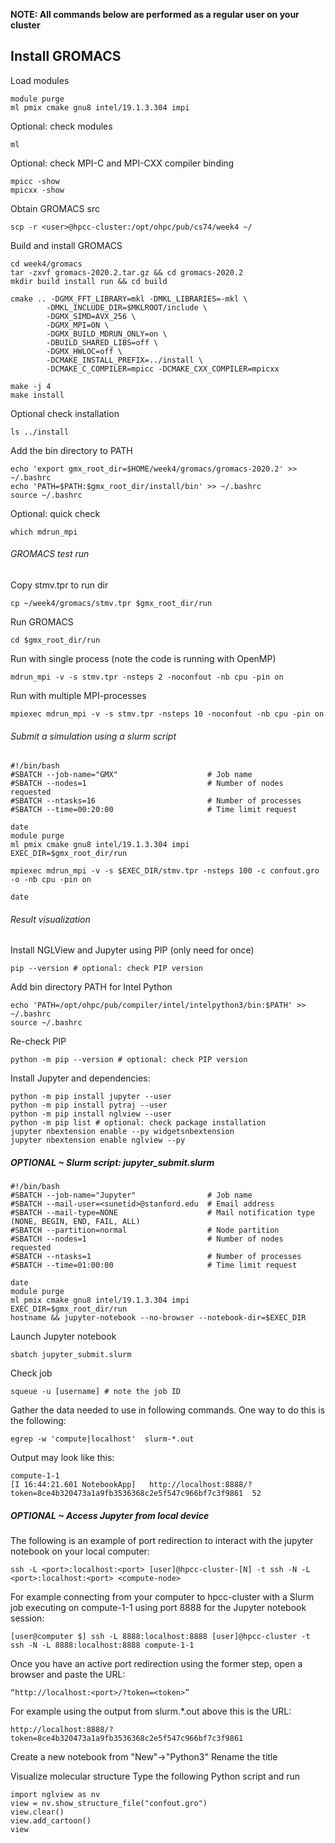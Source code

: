 **NOTE: All commands below are performed as a regular user on your cluster**

## Install GROMACS

Load modules
```
module purge
ml pmix cmake gnu8 intel/19.1.3.304 impi
```

Optional: check modules
```
ml
```

Optional: check MPI-C and MPI-CXX compiler binding
```
mpicc -show
mpicxx -show
```

Obtain GROMACS src
```
scp -r <user>@hpcc-cluster:/opt/ohpc/pub/cs74/week4 ~/
```

Build and install GROMACS
```
cd week4/gromacs
tar -zxvf gromacs-2020.2.tar.gz && cd gromacs-2020.2
mkdir build install run && cd build

cmake .. -DGMX_FFT_LIBRARY=mkl -DMKL_LIBRARIES=-mkl \
        -DMKL_INCLUDE_DIR=$MKLROOT/include \
        -DGMX_SIMD=AVX_256 \
        -DGMX_MPI=ON \
        -DGMX_BUILD_MDRUN_ONLY=on \
        -DBUILD_SHARED_LIBS=off \
        -DGMX_HWLOC=off \
        -DCMAKE_INSTALL_PREFIX=../install \
        -DCMAKE_C_COMPILER=mpicc -DCMAKE_CXX_COMPILER=mpicxx

make -j 4
make install
```

Optional check installation
```
ls ../install
```

Add the bin directory to PATH
```
echo 'export gmx_root_dir=$HOME/week4/gromacs/gromacs-2020.2' >> ~/.bashrc
echo 'PATH=$PATH:$gmx_root_dir/install/bin' >> ~/.bashrc
source ~/.bashrc
```

Optional: quick check
```
which mdrun_mpi
```

###### GROMACS test run ######
Copy stmv.tpr to run dir
```
cp ~/week4/gromacs/stmv.tpr $gmx_root_dir/run
```

Run GROMACS
```
cd $gmx_root_dir/run
```

Run with single process (note the code is running with OpenMP)
```
mdrun_mpi -v -s stmv.tpr -nsteps 2 -noconfout -nb cpu -pin on
```

Run with multiple MPI-processes
```
mpiexec mdrun_mpi -v -s stmv.tpr -nsteps 10 -noconfout -nb cpu -pin on
```

###### Submit a simulation using a slurm script ######
```
#!/bin/bash
#SBATCH --job-name="GMX"                    # Job name
#SBATCH --nodes=1                           # Number of nodes requested
#SBATCH --ntasks=16                         # Number of processes
#SBATCH --time=00:20:00                     # Time limit request

date
module purge
ml pmix cmake gnu8 intel/19.1.3.304 impi
EXEC_DIR=$gmx_root_dir/run

mpiexec mdrun_mpi -v -s $EXEC_DIR/stmv.tpr -nsteps 100 -c confout.gro -o -nb cpu -pin on

date
```

###### Result visualization ######

Install NGLView and Jupyter using PIP (only need for once)
```
pip --version # optional: check PIP version
```

Add bin directory PATH for Intel Python
```
echo 'PATH=/opt/ohpc/pub/compiler/intel/intelpython3/bin:$PATH' >> ~/.bashrc
source ~/.bashrc
```

Re-check PIP
```
python -m pip --version # optional: check PIP version
```

Install Jupyter and dependencies:
```
python -m pip install jupyter --user
python -m pip install pytraj --user
python -m pip install nglview --user
python -m pip list # optional: check package installation
jupyter nbextension enable --py widgetsnbextension
jupyter nbextension enable nglview --py
```


##### OPTIONAL ~ Slurm script: jupyter_submit.slurm #####

```
#!/bin/bash
#SBATCH --job-name="Jupyter"                # Job name
#SBATCH --mail-user=<sunetid>@stanford.edu  # Email address	
#SBATCH --mail-type=NONE                    # Mail notification type (NONE, BEGIN, END, FAIL, ALL)
#SBATCH --partition=normal                  # Node partition
#SBATCH --nodes=1                           # Number of nodes requested
#SBATCH --ntasks=1                          # Number of processes
#SBATCH --time=01:00:00                     # Time limit request

date
module purge
ml pmix cmake gnu8 intel/19.1.3.304 impi
EXEC_DIR=$gmx_root_dir/run
hostname && jupyter-notebook --no-browser --notebook-dir=$EXEC_DIR
```

Launch Jupyter notebook
```
sbatch jupyter_submit.slurm
```

Check job
```
squeue -u [username] # note the job ID
```

Gather the data needed to use in following commands. One way to do this is the following:
```
egrep -w 'compute|localhost'  slurm-*.out
```

Output may look like this:
```
compute-1-1
[I 16:44:21.601 NotebookApp]   http://localhost:8888/?token=8ce4b320473a1a9fb3536368c2e5f547c966bf7c3f9861  52
```

##### OPTIONAL ~ Access Jupyter from local device #####

The following is an example of port redirection to interact with the jupyter notebook on your local computer:
```
ssh -L <port>:localhost:<port> [user]@hpcc-cluster-[N] -t ssh -N -L <port>:localhost:<port> <compute-node>
```

For example connecting from your computer to hpcc-cluster with a Slurm job executing on compute-1-1 using port 8888 for the Jupyter notebook session:
```
[user@computer $] ssh -L 8888:localhost:8888 [user]@hpcc-cluster -t ssh -N -L 8888:localhost:8888 compute-1-1
```

Once you have an active port redirection using the former step, open a browser and paste the URL:
```
“http://localhost:<port>/?token=<token>”
```

For example using the output from slurm.*.out above this is the URL:
```
http://localhost:8888/?token=8ce4b320473a1a9fb3536368c2e5f547c966bf7c3f9861
```

Create a new notebook from "New"->"Python3"
Rename the title

Visualize molecular structure
Type the following Python script and run

```
import nglview as nv
view = nv.show_structure_file("confout.gro")
view.clear()
view.add_cartoon()
view
```
